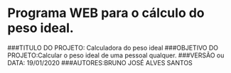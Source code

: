 # <h>Programa WEB para o cálculo do peso ideal.</h>

###TITULO DO PROJETO: Calculadora do peso ideal
###OBJETIVO DO PROJETO:Calcular o peso ideal de uma pessoal qualquer.
###VERSÃO ou DATA: 19/01/2020
###AUTORES:BRUNO JOSÉ ALVES SANTOS


